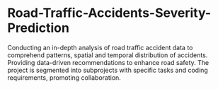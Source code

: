 # Road-Traffic-Accidents-Severity-Prediction
Conducting an in-depth analysis of road traffic accident data to comprehend patterns, spatial and temporal distribution of accidents. Providing data-driven recommendations to enhance road safety. The project is segmented into subprojects with specific tasks and coding requirements, promoting collaboration.
